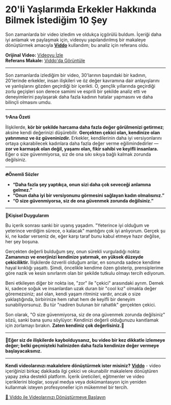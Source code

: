 # 20'li Yaşlarımda Erkekler Hakkında Bilmek İstediğim 10 Şey

Son zamanlarda bir video izledim ve oldukça içgörülü buldum. İçeriği daha iyi anlamak ve paylaşmak için, videoyu yapılandırılmış bir makaleye dönüştürmek amacıyla **[Viddo](https://viddo.pro/)** kullandım; bu analiz için referans oldu.

**Orijinal Video:** [Videoyu İzle](https://www.youtube.com/watch?v=1tTvLGkEqTU)  
**Referans Makale:** [Viddo'da Görüntüle](https://viddo.pro/zh/video-result/06cbf811-795d-4fe0-9e1e-e5966d6a5580)

---

Son zamanlarda izlediğim bir video, 30'larının başındaki bir kadının, 20'lerinde erkekler, insan ilişkileri ve öz değer kavramına dair anlayışlarını ve yanlışlarını gözden geçirdiği bir içerikti. O, gençlik yıllarında geçirdiği zorlu geçişleri son derece samimi ve esprili bir şekilde analiz etti ve deneyimlerini paylaşarak daha fazla kadının hatalar yapmasını ve daha bilinçli olmasını umdu.

---

**✨Ana Özeti**

İlişkilerde, **kör bir şekilde harcama daha fazla değer görülmenizi getirmez**; aksine kendi değerinizi düşürebilir. **Gerçekten çekici olan, kendinize olan yatırımınız ve öz güveninizdir.** Erkekler, kendilerinin daha iyi versiyonlarını ortaya çıkarabilecek kadınlara daha fazla değer verme eğilimindedirler — **zor ve karmaşık olan değil, yaşamı olan, fikir sahibi ve keyifli insanlara.** Eğer o size güvenmiyorsa, siz de ona sıkı sıkıya bağlı kalmak zorunda değilsiniz.

---

**🔥Önemli Sözler**

- **“Daha fazla şey yaptıkça, onun sizi daha çok seveceği anlamına gelmez.”**
- **“Onun daha iyi bir versiyonunu görmesini sağlayan kadın olmalısınız.”**
- **“O size güvenmiyorsa, siz de ona güvenmek zorunda değilsiniz.”**

---

**💭Kişisel Duygularım**

Bu içerik sonrası sanki bir uyanış yaşadım. "Yeterince iyi olduğum ve yeterince verdiğim sürece, o kalacak" mantığını çok iyi anlıyorum. Gerçek şu ki, ne kadar verseniz de, eğer karşı taraf bunu kabul etmeye hazır değilse, her şey boşuna.

Gerçekten değerli bulduğum şey, onun sürekli vurguladığı nokta: **Zamanınızı ve enerjinizi kendinize yatırmak, en yüksek düzeyde çekiciliktir.** İlişkilerde özverili olduğum anlar, en sonunda sadece kendime hayal kırıklığı yaşattı. Şimdi, öncelikle kendime özen gösterip, prensiplerime göre nazik ve kesin sınırlarım olan bir şekilde tutkulu olmayı tercih ediyorum.

Beni etkileyen diğer bir nokta ise, "zor" ile "çekici" arasındaki ayrım. Demek ki, sadece soğuk ve insanlardan uzak duran bir "cool kız" olmakla değer göremezsiniz; asıl olan, kendi yaşam ritminiz vardır, ancak o size yaklaştığında, birbirinize hem rahat hem de keyifli bir deneyim sunabiliyorsunuz. Bu tür "nadiren bulunan bir rahatlık" gerçekten çekici.

Son olarak, "O size güvenmiyorsa, siz de ona güvenmek zorunda değilsiniz" sözü, sanki bana şunu söylüyor: Kendinizi değerli olduğunuzu kanıtlamak için zorlamayı bırakın. **Zaten kendiniz çok değerlisiniz.**👏

---

**🌟Eğer siz de ilişkilerde kaybolduysanız, bu video bir kez dikkatle izlemeye değer; belki geçmişteki halinizden daha fazla kendinize değer vermeye başlayacaksınız.**

---

**Kendi videolarınızı makalelere dönüştürmek ister misiniz?** **[Viddo](https://viddo.pro/)** - video içeriğinizi birkaç dakikada ilgi çekici ve okunabilir makalelere dönüştüren yapay zeka destekli platform. İçerik üreticileri, eğitmenler ve video içeriklerini bloglar, sosyal medya veya dokümantasyon için yeniden kullanmak isteyen profesyoneller için mükemmel bir tercih.

[🚀 Viddo ile Videolarınızı Dönüştürmeye Başlayın](https://viddo.pro/)